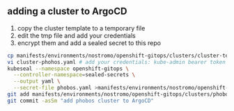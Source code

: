 ## adding a cluster to ArgoCD

1. copy the cluster template to a temporary file
2. edit the tmp file and add your credentials
3. encrypt them and add a sealed secret to this repo

```bash
cp manifests/environments/nostromo/openshift-gitops/clusters/cluster-template.yaml cluster-phohos.yaml
vi cluster-phohos.yaml # add your credentials: kube-admin bearer token and url....
kubeseal --namespace openshift-gitops \
  --controller-namespace=sealed-secrets \
  --output yaml \
  --secret-file phobos.yaml >manifests/environments/nostromo/openshift-gitops/clusters/phobos.yaml
git add manifests/environments/nostromo/openshift-gitops/clusters/phobos.yaml
git commit -asSm "add phobos cluster to ArgoCD"
```
